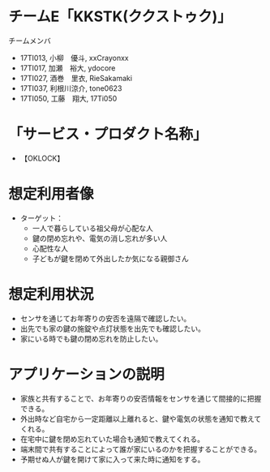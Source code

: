# チームE「KKSTK(ククストゥク)」
チームメンバ
- 17TI013, 小柳　優斗, xxCrayonxx
- 17TI017, 加瀬　裕大, ydocore
- 17TI027, 酒巻　里衣, RieSakamaki
- 17TI037, 利根川涼介, tone0623
- 17TI050, 工藤　翔大, 17Ti050

# 「サービス・プロダクト名称」
- 【OKLOCK】

# 想定利用者像
- ターゲット：
  - 一人で暮らしている祖父母が心配な人
  - 鍵の閉め忘れや、電気の消し忘れが多い人
  - 心配性な人
  - 子どもが鍵を閉めて外出したか気になる親御さん

# 想定利用状況
- センサを通じてお年寄りの安否を遠隔で確認したい。
- 出先でも家の鍵の施錠や点灯状態を出先でも確認したい。
- 家にいる時でも鍵の閉め忘れを防止したい。

# アプリケーションの説明
- 家族と共有することで、お年寄りの安否情報をセンサを通じて間接的に把握できる。
- 外出時など自宅から一定距離以上離れると、鍵や電気の状態を通知で教えてくれる。
- 在宅中に鍵を閉め忘れていた場合も通知で教えてくれる。
- 端末間で共有することによって誰が家にいるのかを把握することができる。
- 予期せぬ人が鍵を開けて家に入って来た時に通知をする。


